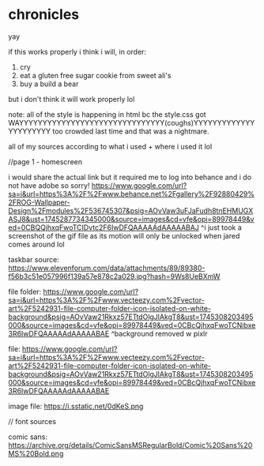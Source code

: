 # chronicles
yay

if this works properly i think i will, in order:
1. cry
2. eat a gluten free sugar cookie from sweet ali's
3. buy a build a bear

but i don't think it will work properly lol

note: all of the style is happening in html bc the style.css got WAYYYYYYYYYYYYYYYYYYYYYYYYYYYYYYY(coughs)YYYYYYYYYYYYYYYYYYYYYY too crowded last time and that was a nightmare.




all of my sources according to what i used + where i used it lol

//page 1 - homescreen 

i would share the actual link but it required me to log into behance and i do not have adobe so sorry!
https://www.google.com/url?sa=i&url=https%3A%2F%2Fwww.behance.net%2Fgallery%2F92880429%2FROG-Wallpaper-Design%2Fmodules%2F536745307&psig=AOvVaw3uFJaFudh8tnEHMUGXASJ8&ust=1745287734345000&source=images&cd=vfe&opi=89978449&ved=0CBQQjhxqFwoTCIDvtc2F6IwDFQAAAAAdAAAAABAJ 
^i just took a screenshot of the gif file as its motion will only be unlocked when jared comes around lol

taskbar source:
https://www.elevenforum.com/data/attachments/89/89380-f56b3c51e057996f139a57e878c2a029.jpg?hash=9Ws8UeBXmW

file folder:
https://www.google.com/url?sa=i&url=https%3A%2F%2Fwww.vecteezy.com%2Fvector-art%2F5242931-file-computer-folder-icon-isolated-on-white-background&psig=AOvVaw21Rkxz57ETtdOlgJlAkgT8&ust=1745308203495000&source=images&cd=vfe&opi=89978449&ved=0CBcQjhxqFwoTCNibxe3R6IwDFQAAAAAdAAAAABAE 
^background removed w pixlr

file:
https://www.google.com/url?sa=i&url=https%3A%2F%2Fwww.vecteezy.com%2Fvector-art%2F5242931-file-computer-folder-icon-isolated-on-white-background&psig=AOvVaw21Rkxz57ETtdOlgJlAkgT8&ust=1745308203495000&source=images&cd=vfe&opi=89978449&ved=0CBcQjhxqFwoTCNibxe3R6IwDFQAAAAAdAAAAABAE 

image file:
https://i.sstatic.net/0dKeS.png


















// font sources

comic sans:
https://archive.org/details/ComicSansMSRegularBold/Comic%20Sans%20MS%20Bold.png 









